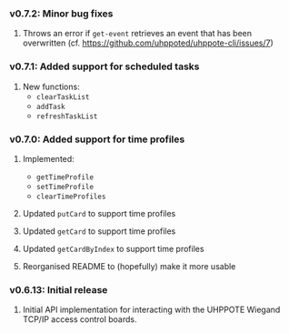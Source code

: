 ### v0.7.2: Minor bug fixes

1. Throws an error if `get-event` retrieves an event that has been overwritten
   (cf. https://github.com/uhppoted/uhppote-cli/issues/7)


### v0.7.1: Added support for scheduled tasks

1. New functions:
   - `clearTaskList`
   - `addTask`
   - `refreshTaskList`


### v0.7.0: Added support for time profiles

1. Implemented:
   - `getTimeProfile`
   - `setTimeProfile`
   - `clearTimeProfiles`

2. Updated `putCard` to support time profiles
3. Updated `getCard` to support time profiles
4. Updated `getCardByIndex` to support time profiles
5. Reorganised README to (hopefully) make it more usable


### v0.6.13: Initial release

1. Initial API implementation for interacting with the UHPPOTE Wiegand TCP/IP access control boards.


